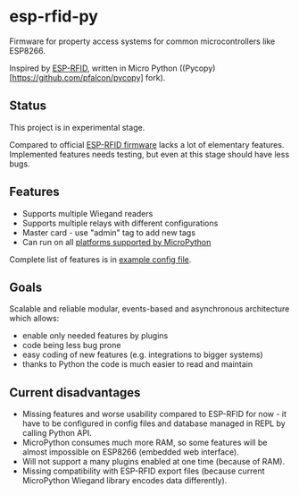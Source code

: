 # esp-rfid-py
Firmware for property access systems for common microcontrollers like ESP8266.

Inspired by [ESP-RFID](https://github.com/esprfid/esp-rfid), written in Micro Python ((Pycopy)[https://github.com/pfalcon/pycopy] fork).

## Status

This project is in experimental stage.

Compared to official [ESP-RFID firmware](https://github.com/esprfid/esp-rfid) lacks a lot of elementary features. Implemented features needs testing, but even at this stage should have less bugs.

## Features

- Supports multiple Wiegand readers
- Supports multiple relays with different configurations
- Master card - use "admin" tag to add new tags
- Can run on all [platforms supported by MicroPython](http://www.micropython.org/download)

Complete list of features is in [example config file](src/example.config.py).

## Goals

Scalable and reliable modular, events-based and asynchronous architecture which allows:

- enable only needed features by plugins
- code being less bug prone
- easy coding of new features (e.g. integrations to bigger systems)
- thanks to Python the code is much easier to read and maintain

## Current disadvantages

- Missing features and worse usability compared to ESP-RFID for now - it have to be configured in config files and database managed in REPL by calling Python API.
- MicroPython consumes much more RAM, so some features will be almost impossible on ESP8266 (embedded web interface).
- Will not support a many plugins enabled at one time (because of RAM).
- Missing compatibility with ESP-RFID export files (because current MicroPython Wiegand library encodes data differently).
